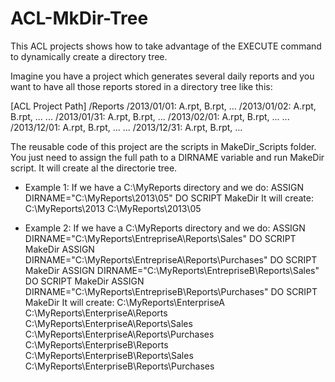 ACL-MkDir-Tree
==============

This ACL projects shows how to take advantage of the EXECUTE command to dynamically 
create a directory tree.

Imagine you have a project which generates several daily reports and
you want to have all those reports stored in a directory tree like this:

   [ACL Project Path]
            /Reports
                 /2013/01/01: A.rpt, B.rpt, ...
                 /2013/01/02: A.rpt, B.rpt, ...
                      ...
                 /2013/01/31: A.rpt, B.rpt, ...
                 /2013/02/01: A.rpt, B.rpt, ...
                      ...
                 /2013/12/01: A.rpt, B.rpt, ...
                      ...
                 /2013/12/31: A.rpt, B.rpt, ...
                 
                 
The reusable code of this project are the scripts in MakeDir_Scripts folder.
You just need to assign the full path to a DIRNAME variable and run MakeDir script.
It will create al the directorie tree.

* Example 1:
  If we have a C:\MyReports directory and we do:
     ASSIGN DIRNAME="C:\MyReports\2013\05"
     DO SCRIPT MakeDir
  It will create:
     C:\MyReports\2013
     C:\MyReports\2013\05

* Example 2:
  If we have a C:\MyReports directory and we do:
     ASSIGN DIRNAME="C:\MyReports\EntrepriseA\Reports\Sales"
     DO SCRIPT MakeDir
     ASSIGN DIRNAME="C:\MyReports\EntrepriseA\Reports\Purchases"
     DO SCRIPT MakeDir
     ASSIGN DIRNAME="C:\MyReports\EntrepriseB\Reports\Sales"
     DO SCRIPT MakeDir
     ASSIGN DIRNAME="C:\MyReports\EntrepriseB\Reports\Purchases"
     DO SCRIPT MakeDir
  It will create:
     C:\MyReports\EnterpriseA
     C:\MyReports\EnterpriseA\Reports
     C:\MyReports\EnterpriseA\Reports\Sales
     C:\MyReports\EnterpriseA\Reports\Purchases
     C:\MyReports\EnterpriseB\Reports
     C:\MyReports\EnterpriseB\Reports\Sales
     C:\MyReports\EnterpriseB\Reports\Purchases

